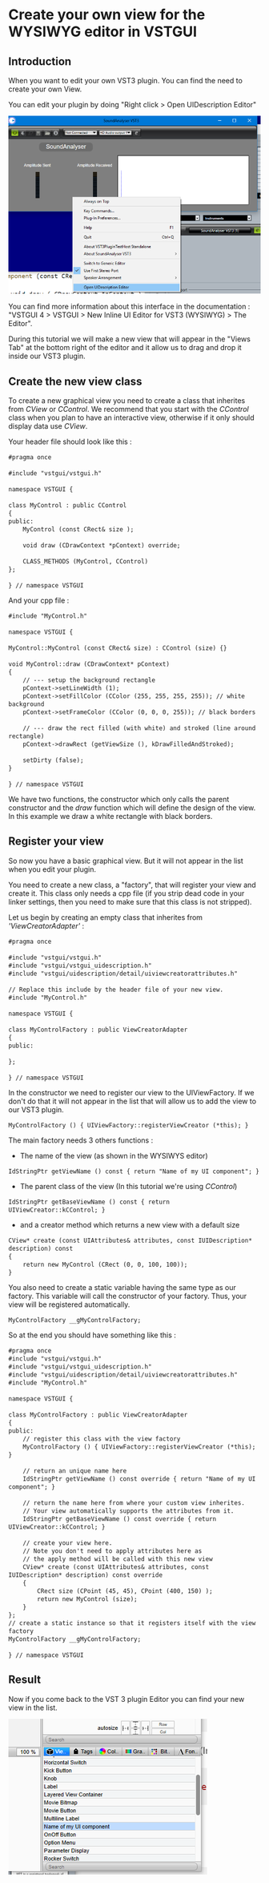 # Create your own view for the WYSIWYG editor in VSTGUI

## Introduction

When you want to edit your own VST3 plugin. You can find the need to create your own View.

You can edit your plugin by doing "Right click > Open UIDescription Editor"

![Edit VST3 plugin](screenshots/editVST3.png)

You can find more information about this interface in the documentation : "VSTGUI 4 > VSTGUI > New Inline UI Editor for VST3 (WYSIWYG) > The Editor".

During this tutorial we will make a new view that will appear in the "Views Tab" at the bottom right of the editor and it allow us to drag and drop it inside our VST3 plugin.

## Create the new view class

To create a new graphical view you need to create a class that inherites from *CView* or *CControl*. We recommend that you start with the *CControl* class when you plan to have an interactive view, otherwise if it only should display data use *CView*.

Your header file should look like this :

~~~~~~~~~~~~~{.cpp}
#pragma once

#include "vstgui/vstgui.h"

namespace VSTGUI {

class MyControl : public CControl
{
public:
	MyControl (const CRect& size );
	
	void draw (CDrawContext *pContext) override;

	CLASS_METHODS (MyControl, CControl)
};

} // namespace VSTGUI
~~~~~~~~~~~~~

And your cpp file :

~~~~~~~~~~~~~{.cpp}
#include "MyControl.h"

namespace VSTGUI {

MyControl::MyControl (const CRect& size) : CControl (size) {}

void MyControl::draw (CDrawContext* pContext)
{
	// --- setup the background rectangle
	pContext->setLineWidth (1);
	pContext->setFillColor (CColor (255, 255, 255, 255)); // white background 
	pContext->setFrameColor (CColor (0, 0, 0, 255)); // black borders

	// --- draw the rect filled (with white) and stroked (line around rectangle)
	pContext->drawRect (getViewSize (), kDrawFilledAndStroked);

	setDirty (false);
}

} // namespace VSTGUI
~~~~~~~~~~~~~

We have two functions, the constructor which only calls the parent constructor and the *draw* function which will define the design of the view. In this example we draw a white rectangle with black borders.

## Register your view

So now you have a basic graphical view. But it will not appear in the list when you edit your plugin.

You need to create a new class, a "factory", that will register your view and create it. This class only needs a cpp file (if you strip dead code in your linker settings, then you need to make sure that this class is not stripped).

Let us begin by creating an empty class that inherites from  *'ViewCreatorAdapter'* :

~~~~~~~~~~~~~{.cpp}
#pragma once

#include "vstgui/vstgui.h"
#include "vstgui/vstgui_uidescription.h"
#include "vstgui/uidescription/detail/uiviewcreatorattributes.h"

// Replace this include by the header file of your new view.
#include "MyControl.h" 

namespace VSTGUI {

class MyControlFactory : public ViewCreatorAdapter
{
public:

};

} // namespace VSTGUI
~~~~~~~~~~~~~

In the constructor we need to register our view to the UIViewFactory. If we don't do that it will not appear in the list that will allow us to add the view to our VST3 plugin.

~~~~~~~~~~~~~{.cpp}
MyControlFactory () { UIViewFactory::registerViewCreator (*this); }
~~~~~~~~~~~~~

The main factory needs 3 others functions :

* The name of the view (as shown in the WYSIWYS editor)

~~~~~~~~~~~~~{.cpp}
IdStringPtr getViewName () const { return "Name of my UI component"; }
~~~~~~~~~~~~~

* The parent class of the view (In this tutorial we're using *CControl*)

~~~~~~~~~~~~~{.cpp}
IdStringPtr getBaseViewName () const { return UIViewCreator::kCControl; }
~~~~~~~~~~~~~

* and a creator method which returns a new view with a default size

~~~~~~~~~~~~~{.cpp}
CView* create (const UIAttributes& attributes, const IUIDescription* description) const
{
	return new MyControl (CRect (0, 0, 100, 100));
}
~~~~~~~~~~~~~

You also need to create a static variable having the same type as our factory. This variable will call the constructor of your factory. Thus, your view will be registered automatically.

~~~~~~~~~~~~~{.cpp}
MyControlFactory __gMyControlFactory;
~~~~~~~~~~~~~

So at the end you should have something like this :

~~~~~~~~~~~~~{.cpp}
#pragma once
#include "vstgui/vstgui.h"
#include "vstgui/vstgui_uidescription.h"
#include "vstgui/uidescription/detail/uiviewcreatorattributes.h"
#include "MyControl.h"

namespace VSTGUI {

class MyControlFactory : public ViewCreatorAdapter
{
public:
	// register this class with the view factory
	MyControlFactory () { UIViewFactory::registerViewCreator (*this); }

	// return an unique name here
	IdStringPtr getViewName () const override { return "Name of my UI component"; }

	// return the name here from where your custom view inherites.
	// Your view automatically supports the attributes from it.
	IdStringPtr getBaseViewName () const override { return UIViewCreator::kCControl; }

	// create your view here.
	// Note you don't need to apply attributes here as
	// the apply method will be called with this new view
	CView* create (const UIAttributes& attributes, const IUIDescription* description) const override
	{
		CRect size (CPoint (45, 45), CPoint (400, 150) );
		return new MyControl (size);
	}
};
// create a static instance so that it registers itself with the view factory
MyControlFactory __gMyControlFactory;

} // namespace VSTGUI
~~~~~~~~~~~~~

## Result

Now if you come back to the VST 3 plugin Editor you can find your new view in the list.

![Edit VST3 plugin](screenshots/newuicompname.png)
